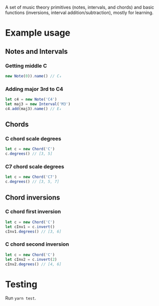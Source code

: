 A set of music theory primitives (notes, intervals, and chords) and basic
functions (inversions, interval addition/subtraction), mostly for learning.

# Example usage

## Notes and Intervals

### Getting middle C

```js
new Note(0)).name() // C₄
```

### Adding major 3rd to C4

```js
let c4 = new Note('C4')
let maj3 = new Interval('M3')
c4.add(maj3).name() // E₄
```

## Chords

### C chord scale degrees

```js
let c = new Chord('C')
c.degrees() // [3, 5]
```

### C7 chord scale degrees

```js
let c = new Chord('C7')
c.degrees() // [3, 5, 7]
```

## Chord inversions

### C chord first inversion

```js
let c = new Chord('C')
let cInv1 = c.invert()
cInv1.degrees() // [3, 6]
```

### C chord second inversion

```js
let c = new Chord('C')
let cInv2 = c.invert(2)
cInv2.degrees() // [4, 6]
```

# Testing

Run `yarn test`.
